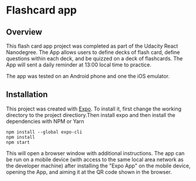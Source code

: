 # Flashcard app

## Overview
This flash card app project was completed as part of the Udacity React Nanodegree. The App allows users to define decks of flash card, define questions within each deck, and be quizzed on a deck of flashcards. The App will sent a daily reminder at 13:00 local time to practice.

The app was tested on an Android phone and one the iOS emulator.

## Installation
This project was created with [Expo](http://docs.expo.io). To install it, first change the working directory to the project directiory.Then install expo and then install the dependencies with NPM or Yarn
```
npm install --global expo-cli
npm install
npm start
```
This will open a browser window with additional instructions. The app can be run on a mobile device (with access to the same local area network as the developer machine) after installing the "Expo App" on the mobile device, opening the App, and aiming it at the QR code shown in the browser.
